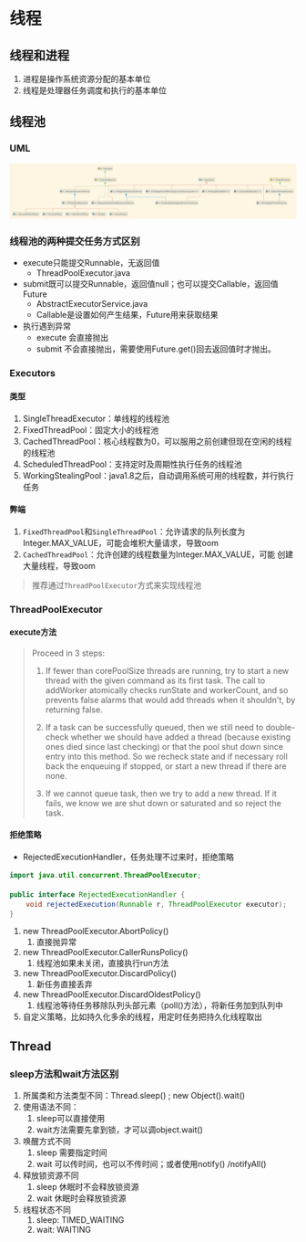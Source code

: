 # 线程

## 线程和进程
1. 进程是操作系统资源分配的基本单位
2. 线程是处理器任务调度和执行的基本单位

## 线程池

### UML
![java.util.concurrent.Executor](../_assets/Executor.png)


### 线程池的两种提交任务方式区别
+ execute只能提交Runnable，无返回值
  + ThreadPoolExecutor.java
+ submit既可以提交Runnable，返回值null；也可以提交Callable，返回值Future
  + AbstractExecutorService.java
  + Callable是设置如何产生结果，Future用来获取结果
+ 执行遇到异常
  + execute 会直接抛出
  + submit 不会直接抛出，需要使用Future.get()回去返回值时才抛出。

### Executors

#### 类型

1. SingleThreadExecutor：单线程的线程池
2. FixedThreadPool：固定大小的线程池
3. CachedThreadPool：核心线程数为0，可以服用之前创建但现在空闲的线程的线程池
4. ScheduledThreadPool：支持定时及周期性执行任务的线程池
5. WorkingStealingPool：java1.8之后，自动调用系统可用的线程数，并行执行任务

#### 弊端

1. ``FixedThreadPool``和``SingleThreadPool``：允许请求的队列长度为Integer.MAX_VALUE，可能会堆积大量请求，导致oom
2. ``CachedThreadPool``：允许创建的线程数量为Integer.MAX_VALUE，可能 创建大量线程，导致oom

> 推荐通过``ThreadPoolExecutor``方式来实现线程池

### ThreadPoolExecutor

#### execute方法

>  Proceed in 3 steps:
>
>  1. If fewer than corePoolSize threads are running, try to
>  start a new thread with the given command as its first
>   task.  The call to addWorker atomically checks runState and
>   workerCount, and so prevents false alarms that would add
>   threads when it shouldn't, by returning false.
>
>  2. If a task can be successfully queued, then we still need
>  to double-check whether we should have added a thread
>   (because existing ones died since last checking) or that
>   the pool shut down since entry into this method. So we
>   recheck state and if necessary roll back the enqueuing if
>   stopped, or start a new thread if there are none.
>
>  3. If we cannot queue task, then we try to add a new
>  thread.  If it fails, we know we are shut down or saturated
>   and so reject the task.

#### 拒绝策略

+ RejectedExecutionHandler，任务处理不过来时，拒绝策略

```java
import java.util.concurrent.ThreadPoolExecutor;

public interface RejectedExecutionHandler {
    void rejectedExecution(Runnable r, ThreadPoolExecutor executor);
}
```

1. new ThreadPoolExecutor.AbortPolicy()
   1. 直接抛异常
2. new ThreadPoolExecutor.CallerRunsPolicy()
   1. 线程池如果未关闭，直接执行run方法
3. new ThreadPoolExecutor.DiscardPolicy()
   1. 新任务直接丢弃
4. new ThreadPoolExecutor.DiscardOldestPolicy()
   1. 线程池等待任务移除队列头部元素（poll()方法），将新任务加到队列中
5. 自定义策略，比如持久化多余的线程，用定时任务把持久化线程取出

## Thread

### sleep方法和wait方法区别
1. 所属类和方法类型不同：Thread.sleep() ; new Object().wait()
2. 使用语法不同：
   1. sleep可以直接使用
   2. wait方法需要先拿到锁，才可以调object.wait()
3. 唤醒方式不同
   1. sleep 需要指定时间
   2. wait 可以传时间，也可以不传时间；或者使用notify() /notifyAll()
4. 释放锁资源不同
   1. sleep 休眠时不会释放锁资源
   2. wait 休眠时会释放锁资源
5. 线程状态不同
   1. sleep: TIMED_WAITING
   2. wait: WAITING